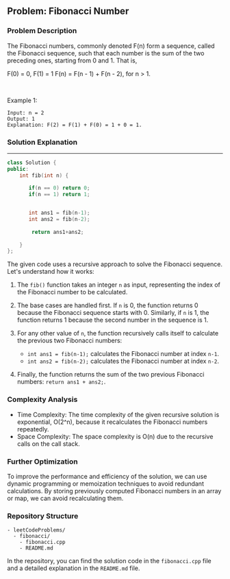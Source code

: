 

## Problem: Fibonacci Number

### Problem Description
The Fibonacci numbers, commonly denoted F(n) form a sequence, called the Fibonacci sequence, such that each number is the sum of the two preceding ones, starting from 0 and 1. That is,

F(0) = 0, F(1) = 1
F(n) = F(n - 1) + F(n - 2), for n > 1.

<br>

Example 1:
```
Input: n = 2
Output: 1
Explanation: F(2) = F(1) + F(0) = 1 + 0 = 1.
```
### Solution Explanation

<hr>

```cpp
class Solution {
public:
    int fib(int n) {
          
       if(n == 0) return 0;
       if(n == 1) return 1;


       int ans1 = fib(n-1);
       int ans2 = fib(n-2);
        
        return ans1+ans2;
    
    }
};
```


The given code uses a recursive approach to solve the Fibonacci sequence. Let's understand how it works:

1. The `fib()` function takes an integer `n` as input, representing the index of the Fibonacci number to be calculated.

2. The base cases are handled first. If `n` is 0, the function returns 0 because the Fibonacci sequence starts with 0. Similarly, if `n` is 1, the function returns 1 because the second number in the sequence is 1.

3. For any other value of `n`, the function recursively calls itself to calculate the previous two Fibonacci numbers:

   - `int ans1 = fib(n-1);` calculates the Fibonacci number at index `n-1`.
   - `int ans2 = fib(n-2);` calculates the Fibonacci number at index `n-2`.

4. Finally, the function returns the sum of the two previous Fibonacci numbers: `return ans1 + ans2;`.

### Complexity Analysis

- Time Complexity: The time complexity of the given recursive solution is exponential, O(2^n), because it recalculates the Fibonacci numbers repeatedly.
- Space Complexity: The space complexity is O(n) due to the recursive calls on the call stack.

### Further Optimization

To improve the performance and efficiency of the solution, we can use dynamic programming or memoization techniques to avoid redundant calculations. By storing previously computed Fibonacci numbers in an array or map, we can avoid recalculating them.

### Repository Structure

```
- leetCodeProblems/
  - fibonacci/
    - fibonacci.cpp
    - README.md
```

In the repository, you can find the solution code in the `fibonacci.cpp` file and a detailed explanation in the `README.md` file.
